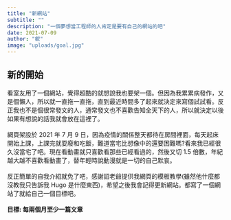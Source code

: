 ```yaml
---
title: "新網站"
subtitle: ""
description: "一個夢想當工程師的人肯定是要有自己的網站的吧"
date: 2021-07-09
author: "叡"
image: "uploads/goal.jpg"
---
```


## 新的開始

看室友用了一個網站，覺得超酷的就想說我也要架一個。但因為我累累病發作，又是個懶人，所以就一直拖一直拖，直到最近時間多了起來就決定來寫個試試看。反正我也不是個很常發文的人，通常發文也不喜歡告知全天下的人，所以就決定以後如果有想說的話我就會放在這裡了。
\
\
網頁架設於 2021 年 7 月 9 日，因為疫情的關係整天都待在房間裡面，每天起床開始上課，上課完就耍廢和吃飯，難道當宅比想像中的還要困難嗎?看來我已經很久沒當宅了吧。現在看動畫就只喜歡看那些已經看過的，然後又切 1.5 倍數，年紀越大越不喜歡看動畫了，替年輕時說動漫就是一切的自己默哀。
\
\
反正簡單的自我介紹就免了吧，感謝詔老爺提供我網頁的模板教學(雖然他什麼都沒教我只告訴我 Hugo 是什麼東西)，希望之後我會記得更新網站。都寫了一個網站了就給自己一個目標吧。
\
\
**目標: 每兩個月至少一篇文章**
